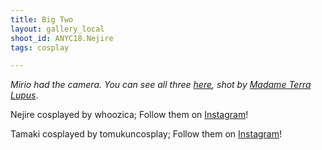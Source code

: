 ```yaml
---
title: Big Two
layout: gallery_local
shoot_id: ANYC18.Nejire
tags: cosplay

---
```


*Mirio had the camera. You can see all three [here](https://www.facebook.com/pg/madameterralupusphoto/photos/?tab=album&album_id=2042223899177016), shot by [Madame Terra Lupus](https://www.instagram.com/madameterralupusphotography)*.

Nejire cosplayed by whoozica; Follow them on [Instagram](https://www.instagram.com/whoozica)!

Tamaki cosplayed by tomukuncosplay; Follow them on [Instagram](https://www.instagram.com/tomukuncosplay)!

